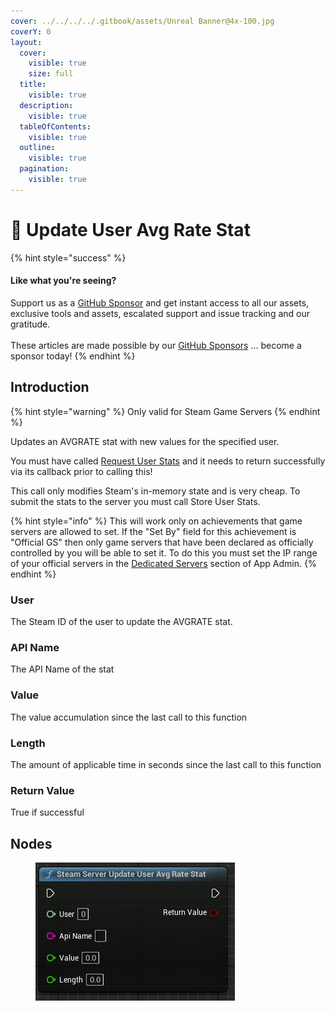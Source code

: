 ```yaml
---
cover: ../../../../.gitbook/assets/Unreal Banner@4x-100.jpg
coverY: 0
layout:
  cover:
    visible: true
    size: full
  title:
    visible: true
  description:
    visible: true
  tableOfContents:
    visible: true
  outline:
    visible: true
  pagination:
    visible: true
---
```


# 🔵 Update User Avg Rate Stat

{% hint style="success" %}
#### Like what you're seeing?

Support us as a [GitHub Sponsor](../../../../become-a-sponsor/) and get instant access to all our assets, exclusive tools and assets, escalated support and issue tracking and our gratitude.\
\
These articles are made possible by our [GitHub Sponsors](../../../../become-a-sponsor/) ... become a sponsor today!
{% endhint %}

## Introduction

{% hint style="warning" %}
Only valid for Steam Game Servers
{% endhint %}

Updates an AVGRATE stat with new values for the specified user.

You must have called [Request User Stats](request-user-stats.md) and it needs to return successfully via its callback prior to calling this!

This call only modifies Steam's in-memory state and is very cheap. To submit the stats to the server you must call Store User Stats.

{% hint style="info" %}
This will work only on achievements that game servers are allowed to set. If the "Set By" field for this achievement is "Official GS" then only game servers that have been declared as officially controlled by you will be able to set it. To do this you must set the IP range of your official servers in the [Dedicated Servers](https://partner.steamgames.com/apps/dedicatedservers/) section of App Admin.
{% endhint %}

### User

The Steam ID of the user to update the AVGRATE stat.

### API Name

The API Name of the stat

### Value

The value accumulation since the last call to this function

### Length

The amount of applicable time in seconds since the last call to this function

### Return Value

True if successful

## Nodes

<figure><img src="../../../../.gitbook/assets/image (3) (1) (1).png" alt=""><figcaption></figcaption></figure>

